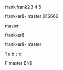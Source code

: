 frank
frank2
3
4
5

frankker8- master
666666

master

frankker8

frankker8- master

1
a
b
c
d

F master
END
